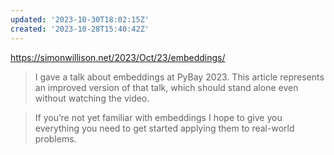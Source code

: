 ```yaml
---
updated: '2023-10-30T18:02:15Z'
created: '2023-10-28T15:40:42Z'
---
```

https://simonwillison.net/2023/Oct/23/embeddings/

> I gave a talk about embeddings at PyBay 2023. This article represents an improved version of that talk, which should stand alone even without watching the video.

> If you’re not yet familiar with embeddings I hope to give you everything you need to get started applying them to real-world problems.